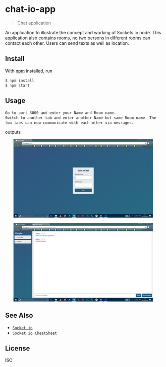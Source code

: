 # chat-io-app

> Chat application

An application to illustrate the concept and working of Sockets in node.
This application also contains rooms, no two persons in different rooms can contact each other.
Users can send texts as well as location.


## Install

With [npm](https://npmjs.org/) installed, run

```
$ npm install 
$ npm start

```

## Usage

```
Go to port 3000 and enter your Name and Room name.
Switch to another tab and enter another Name but same Room name. The two tabs can now communicate with each other via messages.

```

outputs

<p align="center">
  <img src="outputs/Login.png" width="450"/>
</p>

<p align="center">
  <img src="outputs/Chat area.png" width="450"/>
</p>

## See Also

- [`Socket.io`](https://socket.io/)
- [`Socket.io CheatSheet`](https://socket.io/docs/emit-cheatsheet/)

## License

ISC